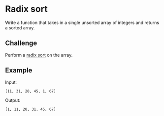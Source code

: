 # Radix sort

Write a function that takes in a single unsorted array of integers and returns a sorted array.

  ## Challenge

Perform a [radix sort](https://en.wikipedia.org/wiki/Radix_sort) on the array.

## Example

Input:

    [11, 31, 20, 45, 1, 67]

Output:

    [1, 11, 20, 31, 45, 67]
